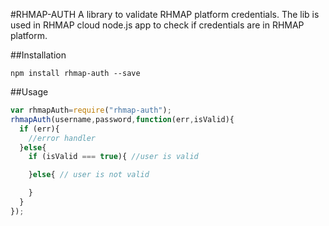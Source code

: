 #RHMAP-AUTH
A library to validate RHMAP platform credentials. The lib is used in RHMAP cloud node.js app to check if credentials are in RHMAP platform.

##Installation

```
npm install rhmap-auth --save
```


##Usage

```js
var rhmapAuth=require("rhmap-auth");
rhmapAuth(username,password,function(err,isValid){
  if (err){
    //error handler
  }else{
    if (isValid === true){ //user is valid

    }else{ // user is not valid

    }
  }
});
```
